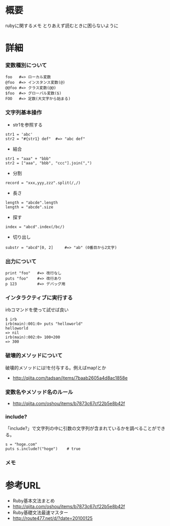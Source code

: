 
# 概要
rubyに関するメモ
とりあえず読むときに困らないように

# 詳細

### 変数種別について
```
foo   #=> ローカル変数
@foo  #=> インスタンス変数(@)
@@foo #=> クラス変数(@@)
$foo  #=> グローバル変数($)
FOO   #=> 定数(大文字から始まる)
```

### 文字列基本操作
- str1を参照する
```
str1 = 'abc'
str2 = "#{str1} def"  #=> "abc def"
```

- 結合
```
str1 = "aaa" + "bbb"
str2 = ["aaa", "bbb", "ccc"].join(",")
```

- 分割
```
record = "xxx,yyy,zzz".split(/,/)
```
- 長さ
```
length = "abcde".length
length = "abcde".size
```
- 探す
```
index = "abcd".index(/bc/) 
```
- 切り出し
```
substr = "abcd"[0, 2]     #=> "ab" (0番目から2文字)
```

### 出力について
```
print "foo"   #=> 改行なし
puts "foo"    #=> 改行あり
p 123         #=> デバッグ用
```

### インタラクティブに実行する
irbコマンドを使って試せば良い
```
$ irb
irb(main):001:0> puts "helloworld"
helloworld
=> nil
irb(main):002:0> 100+200
=> 300
```

### 破壊的メソッドについて
破壊的メソッドには!を付与する。例えばmap!とか
- http://qiita.com/tadsan/items/7baab2605a4d8ac1858e

### 変数名やメソッド名のルール
- http://qiita.com/oshou/items/b7873c67cf22b5e8b42f

### include?
「include?」で文字列の中に引数の文字列が含まれているかを調べることができる。
```
s = "hoge.com"
puts s.include?("hoge")    # true
```

### メモ


# 参考URL
- Ruby基本文法まとめ
 - http://qiita.com/oshou/items/b7873c67cf22b5e8b42f
- Ruby基礎文法最速マスター
 - http://route477.net/d/?date=20100125
